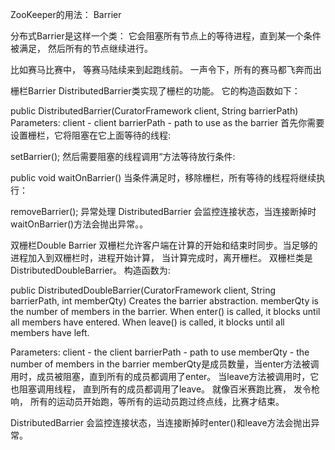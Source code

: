 ZooKeeper的用法： Barrier

分布式Barrier是这样一个类： 它会阻塞所有节点上的等待进程，直到某一个条件被满足， 然后所有的节点继续进行。

比如赛马比赛中， 等赛马陆续来到起跑线前。 一声令下，所有的赛马都飞奔而出

栅栏Barrier
DistributedBarrier类实现了栅栏的功能。 它的构造函数如下：

public DistributedBarrier(CuratorFramework client, String barrierPath)
Parameters:
client - client
barrierPath - path to use as the barrier
首先你需要设置栅栏，它将阻塞在它上面等待的线程:

setBarrier();
然后需要阻塞的线程调用“方法等待放行条件:

public void waitOnBarrier()
当条件满足时，移除栅栏，所有等待的线程将继续执行：

removeBarrier();
异常处理 DistributedBarrier 会监控连接状态，当连接断掉时waitOnBarrier()方法会抛出异常。。




双栅栏Double Barrier
双栅栏允许客户端在计算的开始和结束时同步。当足够的进程加入到双栅栏时，进程开始计算， 当计算完成时，离开栅栏。 双栅栏类是DistributedDoubleBarrier。 构造函数为:

public DistributedDoubleBarrier(CuratorFramework client,
                                String barrierPath,
                                int memberQty)
Creates the barrier abstraction. memberQty is the number of members in the barrier. When enter() is called, it blocks until
all members have entered. When leave() is called, it blocks until all members have left.

Parameters:
client - the client
barrierPath - path to use
memberQty - the number of members in the barrier
memberQty是成员数量，当enter方法被调用时，成员被阻塞，直到所有的成员都调用了enter。 当leave方法被调用时，它也阻塞调用线程， 直到所有的成员都调用了leave。 就像百米赛跑比赛， 发令枪响， 所有的运动员开始跑，等所有的运动员跑过终点线，比赛才结束。

DistributedBarrier 会监控连接状态，当连接断掉时enter()和leave方法会抛出异常。